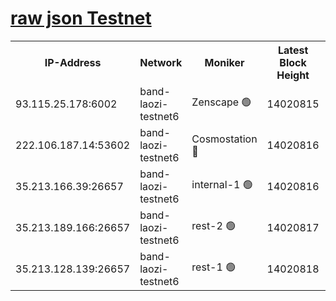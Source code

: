 
[raw json Testnet](https://rpc-check.bandt.stavr.tech/bandt/rpcbandt_result.json)
=

<table><tr><th>IP-Address</th><th>Network</th><th>Moniker</th><th>Latest Block Height</th><th>Earliest Block Height</th><th>Catching Up</th><th>Tx Index</th><th>Voting Power</th><th>Scan Time</th></tr><tr><td>93.115.25.178:6002</td><td>band-laozi-testnet6</td><td>Zenscape 🟢</td><td>14020815</td><td>12460001</td><td>False</td><td>on</td><td>0</td><td>2023-12-19T15:33:31.008017555UTC</td></tr><tr><td>222.106.187.14:53602</td><td>band-laozi-testnet6</td><td>Cosmostation 🔴</td><td>14020816</td><td>13177501</td><td>False</td><td>on</td><td>2203223</td><td>2023-12-19T15:33:32.699662884UTC</td></tr><tr><td>35.213.166.39:26657</td><td>band-laozi-testnet6</td><td>internal-1 🟢</td><td>14020816</td><td>13920816</td><td>False</td><td>on</td><td>0</td><td>2023-12-19T15:33:33.905562978UTC</td></tr><tr><td>35.213.189.166:26657</td><td>band-laozi-testnet6</td><td>rest-2 🟢</td><td>14020817</td><td>13920817</td><td>False</td><td>on</td><td>0</td><td>2023-12-19T15:33:35.169368107UTC</td></tr><tr><td>35.213.128.139:26657</td><td>band-laozi-testnet6</td><td>rest-1 🟢</td><td>14020818</td><td>13920818</td><td>False</td><td>on</td><td>0</td><td>2023-12-19T15:33:38.422539218UTC</td></tr></table>
